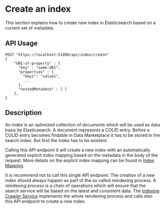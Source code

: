 # Create an index

This section explains how to create new index in Elasticsearch based on a current set of metadata. 

## API Usage

```shell
POST "https://localhost:51800/api/index/create" 
{
	"URI-of-property" : {
      "key" : "some-URI",
      "properties" : {
        "key1": "value1",
        ...
      },
      "nestedMetadata" : [ ]
    },
}
```

## Description

An index is an optimized collection of documents which will be used as data basis by Elasticsearch. A document represents a COLID entry. Before a COLID entry becomes findable in Data Marketplace it has to be stored in the search index. But first the index has to be existent.

Calling this API endpoint it will create a new index with an automatically generated explicit index mapping based on the metadata in the body of the request. More details on the explicit index mapping can be found in [Index Mapping](concepts/index.md).

It is recommend not to call this single API endpoint. The creation of a new index should always happen as part of the so called reindexing process. A reindexing process is a chain of operations which will ensure that the search service will be based on the latest and consistent data. The [Indexing Crawler Service](docs/application-parts/indexing-crawler-service.md) implements the whole reindexing process and calls also this API endpoint to create a new index.
